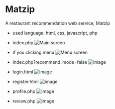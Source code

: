 # Matzip
A restaurant recommendation web service, Matzip
- used language: html, css, javascript, php

* index.php
![Main screen](https://github.com/qwerie/Matzip/assets/111882913/8b76b9bd-1ba2-483f-aa85-910ae2d00452)

* if you clicking menu
![Menu screen](https://github.com/qwerie/Matzip/assets/111882913/66d1a0d5-309b-4871-b458-ace70a820e6d)

* index.php?recommend_mode=false
![image](https://github.com/qwerie/Matzip/assets/111882913/a18c6af6-149f-43c8-97a5-ccdf9a466daa)


* login.html
![image](https://github.com/qwerie/Matzip/assets/111882913/e7546587-79c5-46eb-a9b6-76236248b6f3)

* register.html
![image](https://github.com/qwerie/Matzip/assets/111882913/43a30768-e0f5-4235-b3f1-fbef20a36966)

* profile.php
![image](https://github.com/qwerie/Matzip/assets/111882913/c5abe270-c66e-4ffa-8f09-aeac64ed1257)

* review.php
![image](https://github.com/qwerie/Matzip/assets/111882913/dcfbd558-01f7-45a9-abc3-0d3f6cabbbf8)
